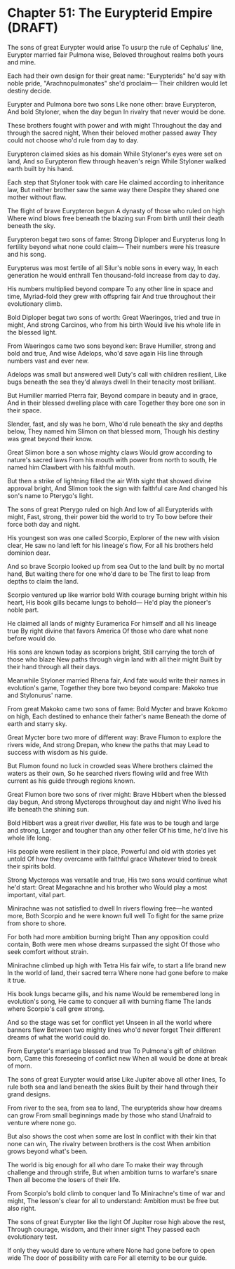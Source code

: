 # Chapter 51: The Eurypterid Empire (DRAFT)

The sons of great Eurypter would arise
To usurp the rule of Cephalus' line,
Eurypter married fair Pulmona wise,
Beloved throughout realms both yours and mine.

Each had their own design for their great name:
"Eurypterids" he'd say with noble pride,
"Arachnopulmonates" she'd proclaim—
Their children would let destiny decide.

Eurypter and Pulmona bore two sons
Like none other: brave Eurypteron,
And bold Styloner, when the day begun
In rivalry that never would be done.

These brothers fought with power and with might
Throughout the day and through the sacred night,
When their beloved mother passed away
They could not choose who'd rule from day to day.

Eurypteron claimed skies as his domain
While Styloner's eyes were set on land,
And so Eurypteron flew through heaven's reign
While Styloner walked earth built by his hand.

Each step that Styloner took with care
He claimed according to inheritance law,
But neither brother saw the same way there
Despite they shared one mother without flaw.

The flight of brave Eurypteron begun
A dynasty of those who ruled on high
Where wind blows free beneath the blazing sun
From birth until their death beneath the sky.

Eurypteron begat two sons of fame:
Strong Diploper and Eurypterus long
In fertility beyond what none could claim—
Their numbers were his treasure and his song.

Eurypterus was most fertile of all
Silur's noble sons in every way,
In each generation he would enthrall
Ten thousand-fold increase from day to day.

His numbers multiplied beyond compare
To any other line in space and time,
Myriad-fold they grew with offspring fair
And true throughout their evolutionary climb.

Bold Diploper begat two sons of worth:
Great Waeringos, tried and true in might,
And strong Carcinos, who from his birth
Would live his whole life in the blessed light.

From Waeringos came two sons beyond ken:
Brave Humiller, strong and bold and true,
And wise Adelops, who'd save again
His line through numbers vast and ever new.

Adelops was small but answered well
Duty's call with children resilient,
Like bugs beneath the sea they'd always dwell
In their tenacity most brilliant.

But Humiller married Pterra fair,
Beyond compare in beauty and in grace,
And in their blessed dwelling place with care
Together they bore one son in their space.

Slender, fast, and sly was he born,
Who'd rule beneath the sky and depths below,
They named him Slimon on that blessed morn,
Though his destiny was great beyond their know.

Great Slimon bore a son whose mighty claws
Would grow according to nature's sacred laws
From his mouth with power from north to south,
He named him Clawbert with his faithful mouth.

But then a strike of lightning filled the air
With sight that showed divine approval bright,
And Slimon took the sign with faithful care
And changed his son's name to Pterygo's light.

The sons of great Pterygo ruled on high
And low of all Eurypterids with might,
Fast, strong, their power bid the world to try
To bow before their force both day and night.

His youngest son was one called Scorpio,
Explorer of the new with vision clear,
He saw no land left for his lineage's flow,
For all his brothers held dominion dear.

And so brave Scorpio looked up from sea
Out to the land built by no mortal hand,
But waiting there for one who'd dare to be
The first to leap from depths to claim the land.

Scorpio ventured up like warrior bold
With courage burning bright within his heart,
His book gills became lungs to behold—
He'd play the pioneer's noble part.

He claimed all lands of mighty Euramerica
For himself and all his lineage true
By right divine that favors America
Of those who dare what none before would do.

His sons are known today as scorpions bright,
Still carrying the torch of those who blaze
New paths through virgin land with all their might
Built by their hand through all their days.

Meanwhile Styloner married Rhena fair,
And fate would write their names in evolution's game,
Together they bore two beyond compare:
Makoko true and Stylonurus' name.

From great Makoko came two sons of fame:
Bold Mycter and brave Kokomo on high,
Each destined to enhance their father's name
Beneath the dome of earth and starry sky.

Great Mycter bore two more of different way:
Brave Flumon to explore the rivers wide,
And strong Drepan, who knew the paths that may
Lead to success with wisdom as his guide.

But Flumon found no luck in crowded seas
Where brothers claimed the waters as their own,
So he searched rivers flowing wild and free
With current as his guide through regions known.

Great Flumon bore two sons of river might:
Brave Hibbert when the blessed day begun,
And strong Mycterops throughout day and night
Who lived his life beneath the shining sun.

Bold Hibbert was a great river dweller,
His fate was to be tough and large and strong,
Larger and tougher than any other feller
Of his time, he'd live his whole life long.

His people were resilient in their place,
Powerful and old with stories yet untold
Of how they overcame with faithful grace
Whatever tried to break their spirits bold.

Strong Mycterops was versatile and true,
His two sons would continue what he'd start:
Great Megarachne and his brother who
Would play a most important, vital part.

Minirachne was not satisfied to dwell
In rivers flowing free—he wanted more,
Both Scorpio and he were known full well
To fight for the same prize from shore to shore.

For both had more ambition burning bright
Than any opposition could contain,
Both were men whose dreams surpassed the sight
Of those who seek comfort without strain.

Minirachne climbed up high with Tetra
His fair wife, to start a life brand new
In the world of land, their sacred terra
Where none had gone before to make it true.

His book lungs became gills, and his name
Would be remembered long in evolution's song,
He came to conquer all with burning flame
The lands where Scorpio's call grew strong.

And so the stage was set for conflict yet
Unseen in all the world where banners flew
Between two mighty lines who'd never forget
Their different dreams of what the world could do.

From Eurypter's marriage blessed and true
To Pulmona's gift of children born,
Came this foreseeing of conflict new
When all would be done at break of morn.

The sons of great Eurypter would arise
Like Jupiter above all other lines,
To rule both sea and land beneath the skies
Built by their hand through their grand designs.

From river to the sea, from sea to land,
The eurypterids show how dreams can grow
From small beginnings made by those who stand
Unafraid to venture where none go.

But also shows the cost when some are lost
In conflict with their kin that none can win,
The rivalry between brothers is the cost
When ambition grows beyond what's been.

The world is big enough for all who dare
To make their way through challenge and through strife,
But when ambition turns to warfare's snare
Then all become the losers of their life.

From Scorpio's bold climb to conquer land
To Minirachne's time of war and might,
The lesson's clear for all to understand:
Ambition must be free but also right.

The sons of great Eurypter like the light
Of Jupiter rose high above the rest,
Through courage, wisdom, and their inner sight
They passed each evolutionary test.

If only they would dare to venture where
None had gone before to open wide
The door of possibility with care
For all eternity to be our guide.